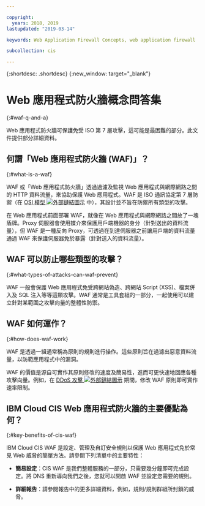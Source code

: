 ```yaml
---

copyright:
  years: 2018, 2019
lastupdated: "2019-03-14"

keywords: Web Application Firewall Concepts, web application firewall

subcollection: cis

---
```


{:shortdesc: .shortdesc}
{:new_window: target="_blank"}

# Web 應用程式防火牆概念問答集
{:#waf-q-and-a}

Web 應用程式防火牆可保護免受 ISO 第 7 層攻擊，這可能是最困難的部分。此文件提供部分詳細資料。

## 何謂「Web 應用程式防火牆 (WAF)」？
{:#what-is-a-waf}

WAF 或「Web 應用程式防火牆」透過過濾及監視 Web 應用程式與網際網路之間的 HTTP 資料流量，來協助保護 Web 應用程式。WAF 是 ISO 通訊協定第 7 層防禦（在 [OSI 模型 ![外部鏈結圖示](../../icons/launch-glyph.svg "外部鏈結圖示")](https://en.wikipedia.org/wiki/OSI_model) 中），其設計並不旨在防禦所有類型的攻擊。 

在 Web 應用程式前面部署 WAF，就像在 Web 應用程式與網際網路之間放了一塊盾牌。Proxy 伺服器會使用媒介來保護用戶端機器的身分（針對送出的資料流量），但 WAF 是一種反向 Proxy，可透過在到達伺服器之前讓用戶端的資料流量通過 WAF 來保護伺服器免於暴露（針對送入的資料流量）。

## WAF 可以防止哪些類型的攻擊？
{:#what-types-of-attacks-can-waf-prevent}

WAF 一般會保護 Web 應用程式免受跨網站偽造、跨網站 Script (XSS)、檔案併入及 SQL 注入等等這類攻擊。WAF 通常是工具套組的一部分，一起使用可以建立針對某範圍之攻擊向量的整體性防禦。

## WAF 如何運作？
{:#how-does-waf-work}

WAF 是透過一組通常稱為原則的規則進行操作。這些原則旨在過濾出惡意資料流量，以防範應用程式中的漏洞。 

WAF 的價值是源自可實作其原則修改的速度及簡易性，進而可更快速地回應各種攻擊向量。例如，在 [DDoS 攻擊 ![外部鏈結圖示](../../icons/launch-glyph.svg "外部鏈結圖示")](https://en.wikipedia.org/wiki/Denial-of-service_attack) 期間，修改 WAF 原則即可實作速率限制。

## IBM Cloud CIS Web 應用程式防火牆的主要優點為何？
{:#key-benefits-of-cis-waf}

IBM Cloud CIS WAF 是設定、管理及自訂安全規則以保護 Web 應用程式免於常見 Web 威脅的簡單方法。請參閱下列清單中的主要特性：

 * **簡易設定**：CIS WAF 是我們整體服務的一部分，只需要幾分鐘即可完成設定。將 DNS 重新導向我們之後，您就可以開啟 WAF 並設定您需要的規則。

 * **詳細報告**：請參閱報告中的更多詳細資料，例如，規則/規則群組所封鎖的威脅。 
